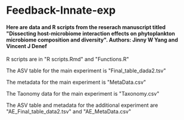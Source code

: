# Feedback-Innate-exp
#### Here are data and R scripts from the reserach manuscript titled "Dissecting host-microbiome interaction effects on phytoplankton microbiome composition and diversity". Authors: Jinny W Yang and Vincent J Denef

R scripts are in "R scripts.Rmd" and "Functions.R"

The ASV table for the main experiment is "Final_table_dada2.tsv"

The metadata for the main experiment is "MetaData.csv"

The Taonomy data for the main experiment is "Taxonomy.csv"

The ASV table and metadata for the additional experiment are "AE_Final_table_data2.tsv" and "AE_MetaData.csv"

